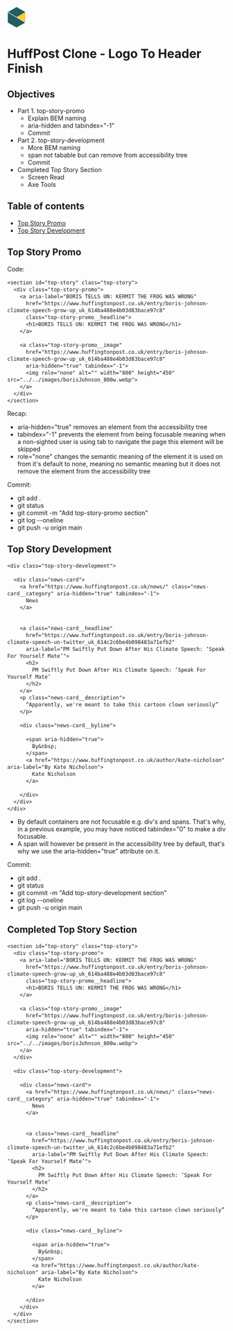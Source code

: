 <img src="../images/BNTA_simple.png" alt="BNTA logo" height=50px/>

# HuffPost Clone - Logo To Header Finish

## Objectives

- Part 1. top-story-promo
  - Explain BEM naming
  - aria-hidden and tabindex="-1"
  - Commit
- Part 2. top-story-development
  - More BEM naming
  - span not tabable but can remove from accessibility tree
  - Commit
- Completed Top Story Section
  - Screen Read
  - Axe Tools
  
## Table of contents

- [Top Story Promo](#top-story-promo)
- [Top Story Development](#top-story-development)


## Top Story Promo

Code:

```
<section id="top-story" class="top-story">
  <div class="top-story-promo">
    <a aria-label="BORIS TELLS UN: KERMIT THE FROG WAS WRONG"
      href="https://www.huffingtonpost.co.uk/entry/boris-johnson-climate-speech-grow-up_uk_614ba488e4b03d83bace97c8"
      class="top-story-promo__headline">
      <h1>BORIS TELLS UN: KERMIT THE FROG WAS WRONG</h1>
    </a>

    <a class="top-story-promo__image"
      href="https://www.huffingtonpost.co.uk/entry/boris-johnson-climate-speech-grow-up_uk_614ba488e4b03d83bace97c8"
      aria-hidden="true" tabindex="-1">
      <img role="none" alt="" width="800" height="450" src="../../images/borisJohnson_800w.webp">
    </a>
  </div>
</section>
```

Recap:

- aria-hidden="true" removes an element from the accessibility tree
- tabindex="-1" prevents the element from being focusable meaning when a non-sighted user is using tab to navigate the page this element will be skipped
- role="none" changes the semantic meaning of the element it is used on from it's default to none, meaning no semantic meaning but it does not remove the element from the accessibility tree

Commit:
- git add .
- git status
- git commit -m "Add top-story-promo section"
- git log --oneline
- git push -u origin main

## Top Story Development

```
<div class="top-story-development">

  <div class="news-card">
    <a href="https://www.huffingtonpost.co.uk/news/" class="news-card__category" aria-hidden="true" tabindex="-1">
      News
    </a>


    <a class="news-card__headline"
      href="https://www.huffingtonpost.co.uk/entry/boris-johnson-climate-speech-un-twitter_uk_614c2c6be4b098483a71efb2"
      aria-label="PM Swiftly Put Down After His Climate Speech: ‘Speak For Yourself Mate’">
      <h2>
        PM Swiftly Put Down After His Climate Speech: ‘Speak For Yourself Mate’
      </h2>
    </a>
    <p class="news-card__description">
      “Apparently, we're meant to take this cartoon clown seriously”
    </p>

    <div class="news-card__byline">

      <span aria-hidden="true">
        By&nbsp;
      </span>
      <a href="https://www.huffingtonpost.co.uk/author/kate-nicholson" aria-label="By Kate Nicholson">
        Kate Nicholson
      </a>

    </div>
  </div>
</div>
```

- By default containers are not focusable e.g. div's and spans. That's why, in a previous example, you may have noticed tabindex="0" to make a div focusable. 
- A span will however be present in the accessibility tree by default, that's why we use the aria-hidden="true" attribute on it.

Commit: 
- git add .
- git status
- git commit -m "Add top-story-development section"
- git log --oneline
- git push -u origin main


## Completed Top Story Section

```
<section id="top-story" class="top-story">
  <div class="top-story-promo">
    <a aria-label="BORIS TELLS UN: KERMIT THE FROG WAS WRONG"
      href="https://www.huffingtonpost.co.uk/entry/boris-johnson-climate-speech-grow-up_uk_614ba488e4b03d83bace97c8"
      class="top-story-promo__headline">
      <h1>BORIS TELLS UN: KERMIT THE FROG WAS WRONG</h1>
    </a>

    <a class="top-story-promo__image"
      href="https://www.huffingtonpost.co.uk/entry/boris-johnson-climate-speech-grow-up_uk_614ba488e4b03d83bace97c8"
      aria-hidden="true" tabindex="-1">
      <img role="none" alt="" width="800" height="450" src="../../images/borisJohnson_800w.webp">
    </a>
  </div>

  <div class="top-story-development">

    <div class="news-card">
      <a href="https://www.huffingtonpost.co.uk/news/" class="news-card__category" aria-hidden="true" tabindex="-1">
        News
      </a>


      <a class="news-card__headline"
        href="https://www.huffingtonpost.co.uk/entry/boris-johnson-climate-speech-un-twitter_uk_614c2c6be4b098483a71efb2"
        aria-label="PM Swiftly Put Down After His Climate Speech: ‘Speak For Yourself Mate’">
        <h2>
          PM Swiftly Put Down After His Climate Speech: ‘Speak For Yourself Mate’
        </h2>
      </a>
      <p class="news-card__description">
        “Apparently, we're meant to take this cartoon clown seriously”
      </p>

      <div class="news-card__byline">

        <span aria-hidden="true">
          By&nbsp;
        </span>
        <a href="https://www.huffingtonpost.co.uk/author/kate-nicholson" aria-label="By Kate Nicholson">
          Kate Nicholson
        </a>

      </div>
    </div>
  </div>
</section>
```